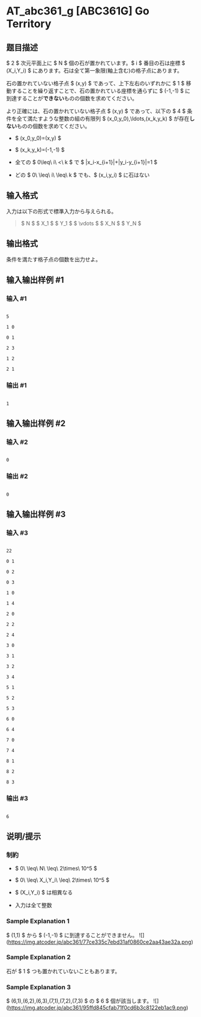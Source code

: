 # AT_abc361_g [ABC361G] Go Territory

## 题目描述

[problemUrl]: https://atcoder.jp/contests/abc361/tasks/abc361_g

$ 2 $ 次元平面上に $ N $ 個の石が置かれています。$ i $ 番目の石は座標 $ (X_i,Y_i) $ にあります。石は全て第一象限(軸上含む)の格子点にあります。

石の置かれていない格子点 $ (x,y) $ であって、上下左右のいずれかに $ 1 $ 移動することを繰り返すことで、石の置かれている座標を通らずに $ (-1,-1) $ に到達することが**できない**ものの個数を求めてください。

より正確には、石の置かれていない格子点 $ (x,y) $ であって、以下の $ 4 $ 条件を全て満たすような整数の組の有限列 $ (x_0,y_0),\ldots,(x_k,y_k) $ が存在**しない**ものの個数を求めてください。

- $ (x_0,y_0)=(x,y) $
- $ (x_k,y_k)=(-1,-1) $
- 全ての $ 0\leq\ i\ <\ k $ で $ |x_i-x_{i+1}|+|y_i-y_{i+1}|=1 $
- どの $ 0\ \leq\ i\ \leq\ k $ でも、$ (x_i,y_i) $ に石はない

## 输入格式

入力は以下の形式で標準入力から与えられる。

> $ N $ $ X_1 $ $ Y_1 $ $ \vdots $ $ X_N $ $ Y_N $

## 输出格式

条件を満たす格子点の個数を出力せよ。

## 输入输出样例 #1

### 输入 #1

```
5
1 0
0 1
2 3
1 2
2 1
```

### 输出 #1

```
1
```

## 输入输出样例 #2

### 输入 #2

```
0
```

### 输出 #2

```
0
```

## 输入输出样例 #3

### 输入 #3

```
22
0 1
0 2
0 3
1 0
1 4
2 0
2 2
2 4
3 0
3 1
3 2
3 4
5 1
5 2
5 3
6 0
6 4
7 0
7 4
8 1
8 2
8 3
```

### 输出 #3

```
6
```

## 说明/提示

### 制約

- $ 0\ \leq\ N\ \leq\ 2\times\ 10^5 $
- $ 0\ \leq\ X_i,Y_i\ \leq\ 2\times\ 10^5 $
- $ (X_i,Y_i) $ は相異なる
- 入力は全て整数

### Sample Explanation 1

$ (1,1) $ から $ (-1,-1) $ に到達することができません。 !\[\](https://img.atcoder.jp/abc361/77ce335c7ebd31af0860ce2aa43ae32a.png)

### Sample Explanation 2

石が $ 1 $ つも置かれていないこともあります。

### Sample Explanation 3

$ (6,1),(6,2),(6,3),(7,1),(7,2),(7,3) $ の $ 6 $ 個が該当します。 !\[\](https://img.atcoder.jp/abc361/95ffd845cfab71f0cd6b3c8122eb1ac9.png)